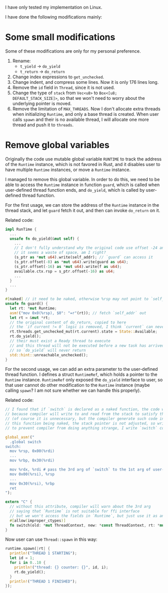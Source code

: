 I have only tested my implementation on Linux.

I have done the following modifications mainly:

# Some small modifications

Some of these modifications are only for my personal preference.

1. Rename:
    - `t_yield` -> `do_yield`
    - `t_return` -> `do_return`
2. Change index expressions to `get_unchecked`.
3. Change indent, and compress some lines. Now it is only 176 lines long.
4. Remove the `id` field in `Thread`, since it is not used.
5. Change the type of `stack` from `Vec<u8>` to `Box<[u8; DEFAULT_STACK_SIZE]>`, so that we won't need to worry about the underlying pointer is moved.
6. Remove the limitation of `MAX_THREADS`. Now I don't allocate extra threads when initializing `Runtime`, and only a base thread is created. When user calls `spawn` and their is no available thread, I will allocate one more thread and push it to `threads`.

# Remove global variables

Originally the code use mutable global variable `RUNTIME` to track the address of the `Runtime` instance, which is not favored in Rust, and it disables user to have multiple `Runtime` instances, or move a `Runtime` instance.

I managed to remove this global variable. In order to do this, we need to be able to access the `Runtime` instance in function `guard`, which is called when user-defined thread function ends, and `do_yield`, which is called by user-defined thread function. 

For the first usage, we can store the address of the `Runtime` instance in the thread stack, and let `guard` fetch it out, and then can invoke `do_return` on it.

Related code:

```rust
impl RunTime {
  ...
  unsafe fn do_yield(&mut self) {
    ...
    // I don't fully understand why the original code use offset -24 and -32
    // it seems a waste of space, am I right?
    (s_ptr as *mut u64).write(self_addr); // `guard` can access it
    (s_ptr.offset(-8) as *mut u64).write(guard as u64);
    (s_ptr.offset(-16) as *mut u64).write(f as u64);
    available.ctx.rsp = s_ptr.offset(-16) as u64;
    ...
  }
  ...
}

#[naked] // it need to be naked, otherwise %rsp may not point to `self_addr` when executing the asm! block
unsafe fn guard() {
  let rt: *mut Runtime;
  asm!("mov 0x0(%rsp), $0": "=r"(rt)); // fetch `self_addr` out
  let rt = &mut *rt;
  // the original content of do_return, copied to here
  // the `if current != 0` logic is removed, I think `current` can never be 0 here, am I right?
  rt.threads.get_unchecked_mut(rt.current).state = State::Available;
  rt.do_yield();
  // their must exist a Ready thread to execute
  // and this thread will not be executed before a new task has arrived, and the context is overwritten
  // so `do_yield` will never return
  std::hint::unreachable_unchecked();
}
```

For the second usage, we can add an extra parameter to the user-defined thread function. I defines a struct `RuntimeRef`, which holds a pointer to the `Runtime` instance. `RuntimeRef` only exposed the `do_yield` interface to user, so that user cannot do other modification to the `Runtime` instance (maybe calling `spawn`? I am not sure whether we can handle this properly).

Related code:

```rust
// I found that if `switch` is declared as a naked function, the code won't work in debug mode
// because compiler will write to and read from the stack to satisfy the asm template constraint
// (of course it is unnecessary, but the compiler generate such code in debug mode anyway)
// this function being naked, the stack pointer is not adjusted, so writing to the stack will modify the return address on the stack
// to prevent compiler from doing anything strange, I write `switch` completely in asm

global_asm!("
  .global switch
switch:
  mov %rsp, 0x00(%rdi)
  ...
  mov %rbp, 0x30(%rdi)

  mov %rdx, %rdi # pass the 3rd arg of `switch` to the 1st arg of user-defined thread function
  mov 0x00(%rsi), %rsp
  ...
  mov 0x30(%rsi), %rbp
  ret
");

extern "C" {
  // without this attribute, compiler will warn about the 3rd arg
  // saying that `Runtime` is not suitable for ffi interface
  // but we won't access the fields in `Runtime`, but just use it as an opaque pointer, so it is okay
  #[allow(improper_ctypes)]
  fn switch(old: *mut ThreadContext, new: *const ThreadContext, rt: *mut Runtime);
}
```

Now user can use `Thread::spawn` in this way:

```rust
runtime.spawn(|rt| {
  println!("THREAD 1 STARTING");
  let id = 1;
  for i in 0..10 {
    println!("thread: {} counter: {}", id, i);
    rt.do_yield();
  }
  println!("THREAD 1 FINISHED");
});
``` 